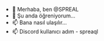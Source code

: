 - 👋 Merhaba, ben @SPREAL
- 🌱 Şu anda öğreniyorum...
- 📫 Bana nasıl ulaşılır...
- 📫 Discord kullanıcı adım - spreaql

<!---
SPREAL/SPREAL is a ✨ special ✨ repository because its `README.md` (this file) appears on your GitHub profile.
You can click the Preview link to take a look at your changes.
--->

